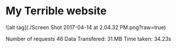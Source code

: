 
# My Terrible website

![alt tag](./Screen Shot 2017-04-14 at 2.04.32 PM.png?raw=true)


Number of requests 46
Data Transfered: 31.MB
Time taken: 34.23s
